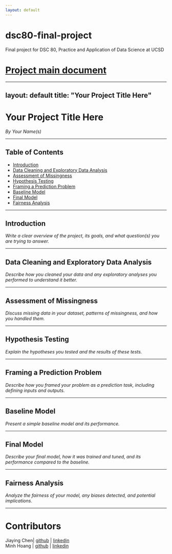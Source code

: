 ```yaml
---
layout: default
---
```


# dsc80-final-project
Final project for DSC 80, Practice and Application of Data Science at UCSD

# [Project main document](https://docs.google.com/document/d/159BZ_1Zo0wrCYdng55QQ1Y5XzwdtRrC7TWio_lKU6Bo/edit?usp=sharing)

---
layout: default
title: "Your Project Title Here"
---

# Your Project Title Here

*By Your Name(s)*

---

## Table of Contents

- [Introduction](#introduction)
- [Data Cleaning and Exploratory Data Analysis](#data-cleaning-and-exploratory-data-analysis)
- [Assessment of Missingness](#assessment-of-missingness)
- [Hypothesis Testing](#hypothesis-testing)
- [Framing a Prediction Problem](#framing-a-prediction-problem)
- [Baseline Model](#baseline-model)
- [Final Model](#final-model)
- [Fairness Analysis](#fairness-analysis)

---

## Introduction

*Write a clear overview of the project, its goals, and what question(s) you are trying to answer.*

---

## Data Cleaning and Exploratory Data Analysis

*Describe how you cleaned your data and any exploratory analyses you performed to understand it better.*

---

## Assessment of Missingness

*Discuss missing data in your dataset, patterns of missingness, and how you handled them.*

---

## Hypothesis Testing

*Explain the hypotheses you tested and the results of these tests.*

---

## Framing a Prediction Problem

*Describe how you framed your problem as a prediction task, including defining inputs and outputs.*

---

## Baseline Model

*Present a simple baseline model and its performance.*

---

## Final Model

*Describe your final model, how it was trained and tuned, and its performance compared to the baseline.*

---

## Fairness Analysis

*Analyze the fairness of your model, any biases detected, and potential implications.*

---





# Contributors 

Jiaying Chen| [github](https://github.com/rcwoshimao) | [linkedin](https://www.linkedin.com/in/jiaying-chen01/)  
Minh Hoang | [github](https://github.com/thekingofrice) | [linkedin](https://www.linkedin.com/in/duc-minh-hoang-711029296/)


